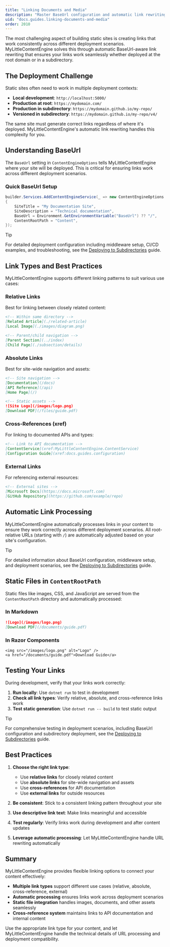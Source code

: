 ```yaml
---
title: "Linking Documents and Media"
description: "Master BaseUrl configuration and automatic link rewriting for consistent links across deployment scenarios"
uid: "docs.guides.linking-documents-and-media"
order: 2010
---
```


The most challenging aspect of building static sites is creating links that work consistently across different
deployment scenarios. MyLittleContentEngine solves this through automatic BaseUrl-aware link rewriting that ensures
your links work seamlessly whether deployed at the root domain or in a subdirectory.

## The Deployment Challenge

Static sites often need to work in multiple deployment contexts:

- **Local development**: `http://localhost:5000/`
- **Production at root**: `https://mydomain.com/`
- **Production in subdirectory**: `https://mydomain.github.io/my-repo/`
- **Versioned in subdirectory**: `https://mydomain.github.io/my-repo/v4/`

The same site must generate correct links regardless of where it's deployed. MyLittleContentEngine's automatic link
rewriting handles this complexity for you.

## Understanding BaseUrl

The `BaseUrl` setting in `ContentEngineOptions` tells MyLittleContentEngine where your site will be deployed. This is critical for ensuring links work across different deployment scenarios.

### Quick BaseUrl Setup

```csharp
builder.Services.AddContentEngineService(_ => new ContentEngineOptions
{
    SiteTitle = "My Documentation Site",
    SiteDescription = "Technical documentation",
    BaseUrl = Environment.GetEnvironmentVariable("BaseUrl") ?? "/",
    ContentRootPath = "Content",
});
```

> [!TIP]
> For detailed deployment configuration including middleware setup, CI/CD examples, and troubleshooting, see the [Deploying to Subdirectories](xref:docs.guides.deploying-to-subdirectories) guide.

## Link Types and Best Practices

MyLittleContentEngine supports different linking patterns to suit various use cases:

### Relative Links
Best for linking between closely related content:

```markdown
<!-- Within same directory -->
[Related Article](./related-article)
[Local Image](./images/diagram.png)

<!-- Parent/child navigation -->
[Parent Section](../index)
[Child Page](./subsection/details)
```

### Absolute Links
Best for site-wide navigation and assets:

```markdown
<!-- Site navigation -->
[Documentation](/docs)
[API Reference](/api)
[Home Page](/)

<!-- Static assets -->
![Site Logo](/images/logo.png)
[Download PDF](/files/guide.pdf)
```

### Cross-References (xref)
For linking to documented APIs and types:

```markdown
<!-- Link to API documentation -->
[ContentService](xref:MyLittleContentEngine.ContentService)
[Configuration Guide](xref:docs.guides.configuration)
```

### External Links
For referencing external resources:

```markdown
<!-- External sites -->
[Microsoft Docs](https://docs.microsoft.com)
[GitHub Repository](https://github.com/example/repo)
```

## Automatic Link Processing

MyLittleContentEngine automatically processes links in your content to ensure they work correctly across different deployment scenarios. All root-relative URLs (starting with `/`) are automatically adjusted based on your site's configuration.

> [!TIP]
> For detailed information about BaseUrl configuration, middleware setup, and deployment scenarios, see the [Deploying to Subdirectories](xref:docs.guides.deploying-to-subdirectories) guide.

## Static Files in `ContentRootPath`

Static files like images, CSS, and JavaScript are served from the `ContentRootPath` directory and automatically
processed:

### In Markdown

```markdown
![Logo](/images/logo.png)
[Download PDF](/documents/guide.pdf)
```

### In Razor Components

```razor
<img src="/images/logo.png" alt="Logo" />
<a href="/documents/guide.pdf">Download Guide</a>
```

## Testing Your Links

During development, verify that your links work correctly:

1. **Run locally**: Use `dotnet run` to test in development
2. **Check all link types**: Verify relative, absolute, and cross-reference links work
3. **Test static generation**: Use `dotnet run -- build` to test static output

> [!TIP]
> For comprehensive testing in deployment scenarios, including BaseUrl configuration and subdirectory deployment, see the [Deploying to Subdirectories](xref:docs.guides.deploying-to-subdirectories) guide.

## Best Practices

1. **Choose the right link type**:
   - Use **relative links** for closely related content
   - Use **absolute links** for site-wide navigation and assets
   - Use **cross-references** for API documentation
   - Use **external links** for outside resources

2. **Be consistent**: Stick to a consistent linking pattern throughout your site

3. **Use descriptive link text**: Make links meaningful and accessible

4. **Test regularly**: Verify links work during development and after content updates

5. **Leverage automatic processing**: Let MyLittleContentEngine handle URL rewriting automatically

## Summary

MyLittleContentEngine provides flexible linking options to connect your content effectively:

- **Multiple link types** support different use cases (relative, absolute, cross-reference, external)
- **Automatic processing** ensures links work across deployment scenarios
- **Static file integration** handles images, documents, and other assets seamlessly
- **Cross-reference system** maintains links to API documentation and internal content

Use the appropriate link type for your content, and let MyLittleContentEngine handle the technical details of URL processing and deployment compatibility.